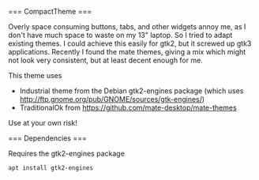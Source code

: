 
=== CompactTheme ===

Overly space consuming buttons, tabs, and other widgets annoy me, as I don't have much space to waste on my 13" laptop.
So I tried to adapt existing themes. I could achieve this easily for gtk2, but it screwed up gtk3 applications.
Recently I found the mate themes, giving a mix which might not look very consistent, but at least decent enough for me.

This theme uses
- Industrial theme from the Debian gtk2-engines package (which uses http://ftp.gnome.org/pub/GNOME/sources/gtk-engines/)
- TraditionalOk from https://github.com/mate-desktop/mate-themes

Use at your own risk!

=== Dependencies ===

Requires the gtk2-engines package

    apt install gtk2-engines

